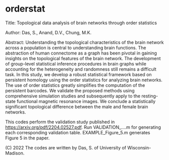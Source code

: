 # orderstat

Title: Topological data analysis of brain networks through order statistics

Author: Das, S., Anand, D.V., Chung, M.K. 

Abstract: Understanding the topological characteristics of the brain network across a population is central to understanding brain functions. 
The abstraction of human connectome as a graph has been pivotal in gaining insights on the topological features of the brain network. 
The development of group-level statistical inference procedures in brain graphs while accounting for the heterogeneity and randomness still 
remains a difficult task. In this study, we develop a robust statistical framework based on persistent homology using the order statistics 
for analyzing brain networks. The use of order statistics greatly simplifies the computation of the persistent barcodes. We validate the 
proposed methods using comprehensive simulation studies and subsequently apply to the resting-state functional magnetic resonance images. 
We conclude a statistically significant topological difference between the male and female brain networks.

This codes perform the validation study published in https://arxiv.org/pdf/2204.02527.pdf. Run VALIDATION_....m for generating each corresponding validation table. EXAMPLE_Figure_5.m generates Figure 5 in the paper. 

(C) 2022 The codes are written by Das, S. of University of Wisconsin-Madison.

